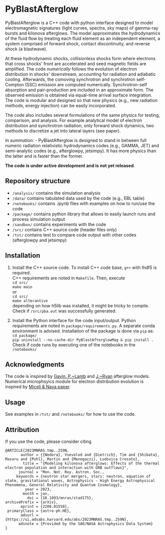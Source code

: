 # PyBlastAfterglow

PyBlastAfterglow is a C++ code with python interface designed to model electromagnetic signatures (light curves, spectra, sky maps) of gamma-ray bursts and kilonova afterglows. The model approximates the hydrodynamics of the fluid flow by treating each fluid element as an independent element, a system comprised of forward shock, contact discontinuity, and reverse shock (a blastwave).  

At these hydrodynamic shocks, collisionless shocks form where electrons that cross shocks' front are accelerated and seed magnetic fields are amplified. The code _numerically_ follows the evolution of electron distribution in shocks' downstream, accounting for radiation and adiabatic cooling. Afterwards, the comoving synchrotron and synchrotron self-Compton (SSC) emission are computed numerically. Synchrotron-self absorption and pair-production are included in an approximate form. The observed emission is obtained via equal-time arrival surface integration. The code is modular and designed so that new physics (e.g., new radiation methods, energy injection) can be easily incorporated.  

The code also includes several formulations of the same physics for testing, comparison, and analysis. For example analytical model of electron distribution and synchrotron radiation, only forward shock dynamics, two methods to discretize a jet into lateral layers (see paper).  

_In summation:_ - PyBlastAfterglow is designed to stand in between full numeric radiation relativistic hydrodynamics codes (e.g., GAMMA, JET) and semi-analytic codes (e.g., afterglowpy, jetsimpy). It has more physics than the latter and is faster than the former. 

__The code is under active development and is not yet released__.  

## Repository structure

* `/analysis/` contains the simulation analysis  
*  `/data/` contains tabulated data used by the code (e.g., EBL table)  
* `/notebooks/` contains .ipynb files with examples on how to run/use the code  
* `/package/` contains python library that allows to easily launch runs and process simulation output
* `/sandbox/` contains experiments with the code
* `/src/` contains C++ source code (header files only)
* `/tst/` contains test to compare code output with other codes (afterglowpy and jetsimpy)

## Installation  

1. Install the C++ source code. 
To install C++ code base, `g++` with lhdf5 is required.  
C++ requirements are noted in `Makefile`. Then, execute   
`cd src/`  
`make main`  
or  
`cd src/`  
`make alterantive`  
depending on how h5lib was installed, it might be tricky to compile.  
Check if `/src/pba.out` was successfully generated.  

2. Install the Python interface for the code input/output. 
Python requirements are noted in `package/requirements.py`. 
A separate conda environment is advised. Installation of the package is done via `pip` as:  
`cd package/`  
`pip uninstall --no-cache-dir PyBlastAfterglowMag & pip install .`  
Check if code runs by executing one of the notebooks in the  `/notebooks/`

## Acknowledgments

The code is inspired by [Gavin. P.~Lamb](https://doi.org/10.1093/mnras/stab2879) 
and [J.~Ryan](https://iopscience.iop.org/article/10.3847/1538-4357/ab93cf) afterglow models.  
Numerical microphsyics module for electron distribution evolution is inspired by [Miceli & Nava paper](https://www.mdpi.com/2075-4434/10/3/66).  

## Usage  

See examples in `/tst/` and `/notebooks/` for how to use the code. 

## Attribution  

If you use the code, please consider citing  
```
@ARTICLE{2023MNRAS.tmp..259N,
       author = {{Nedora}, Vsevolod and {Dietrich}, Tim and {Shibata}, Masaru and {Pohl}, Martin and {Menegazzi}, Ludovica Crosato},
        title = "{Modeling kilonova afterglows: Effects of the thermal electron population and interaction with GRB outflows}",
      journal = "Mon. Not. Roy. Astron. Soc.,
     keywords = {neutron star mergers, stars: neutron, equation of state, gravitational waves, Astrophysics - High Energy Astrophysical Phenomena, General Relativity and Quantum Cosmology},
         year = 2023,
        month = jan,
          doi = {10.1093/mnras/stad175},
archivePrefix = {arXiv},
       eprint = {2208.01558},
 primaryClass = {astro-ph.HE},
       adsurl = {https://ui.adsabs.harvard.edu/abs/2023MNRAS.tmp..259N},
      adsnote = {Provided by the SAO/NASA Astrophysics Data System}
}
```
